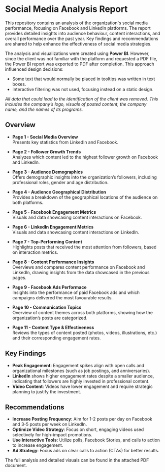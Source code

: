 # Social Media Analysis Report

This repository contains an analysis of the organization's social media performance, focusing on Facebook and LinkedIn platforms. The report provides detailed insights into audience behaviour, content interactions, and overall performance over the past year. Key findings and recommendations are shared to help enhance the effectiveness of social media strategies.

The analysis and visualizations were created using **Power BI**. However, since the client was not familiar with the platform and requested a PDF file, the Power BI report was exported to PDF after completion. This approach influenced design decisions:  
- Some text that would normally be placed in tooltips was written in text boxes.  
- Interactive filtering was not used, focusing instead on a static design.  

*All data that could lead to the identification of the client was removed. This includes the company’s logo, visuals of posted content, the company name, and the names of its programs.*

## Overview

- **Page 1 - Social Media Overview**  
  Presents key statistics from LinkedIn and Facebook.

- **Page 2 - Follower Growth Trends**  
  Analyzes which content led to the highest follower growth on Facebook and LinkedIn.

- **Page 3 - Audience Demographics**  
  Offers demographic insights into the organization’s followers, including professional roles, gender and age distribution.

- **Page 4 - Audience Geographical Distribution**  
  Provides a breakdown of the geographical locations of the audience on both platforms.

- **Page 5 - Facebook Engagement Metrics**  
  Visuals and data showcasing content interactions on Facebook.

- **Page 6 - LinkedIn Engagement Metrics**  
  Visuals and data showcasing content interactions on LinkedIn.

- **Page 7 - Top-Performing Content**  
  Highlights posts that received the most attention from followers, based on interaction metrics.

- **Page 8 - Content Performance Insights**  
  Overviews and compares content performance on Facebook and LinkedIn, drawing insights from the data showcased in the previous pages.

- **Page 9 - Facebook Ads Performace**  
  Insights into the performance of paid Facebook ads and which campaigns delivered the most favourable results.

- **Page 10 - Communication Topics**  
  Overview of content themes across both platforms, showing how the organization’s posts are categorized.

- **Page 11 - Content Type & Effectiveness**  
  Reviews the types of content posted (photos, videos, illustrations, etc.) and their corresponding engagement rates.

## Key Findings

- **Peak Engagement**: Engagement spikes align with open calls and organizational milestones (such as job postings, and anniversaries).
- **LinkedIn** shows higher engagement rates despite a smaller audience, indicating that followers are highly invested in professional content.
- **Video Content**: Videos have lower engagement and require strategic planning to justify the investment.

## Recommendations

- **Increase Posting Frequency**: Aim for 1-2 posts per day on Facebook and 3-5 posts per week on LinkedIn.
- **Optimize Video Strategy**: Focus on short, engaging videos used selectively for high-impact promotions.
- **Use Interactive Tools**: Utilize polls, Facebook Stories, and calls to action to increase engagement.
- **Ad Strategy**: Focus ads on clear calls to action (CTAs) for better results.

The full analysis and detailed visuals can be found in the attached PDF document.
